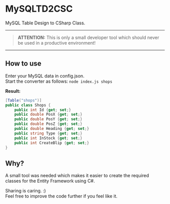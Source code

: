 # MySQLTD2CSC
MySQL Table Design to CSharp Class.

---

> **ATTENTION:** This is only a small developer tool which should never be used in a productive environment! 

---

## How to use
Enter your MySQL data in config.json.  
Start the converter as follows: `node index.js shops`

**Result:**
```cs
[Table("shops")]
public class Shops {
    public int Id {get; set;}
    public double PosX {get; set;}
    public double PosY {get; set;}
    public double PosZ {get; set;}
    public double Heading {get; set;}
    public string Type {get; set;}
    public int InStock {get; set;}
    public int CreateBlip {get; set;}
}
```

## Why?
A small tool was needed which makes it easier to create the required classes for the Entity Framework using C#.
  
Sharing is caring. :)  
Feel free to improve the code further if you feel like it. 
